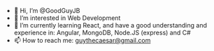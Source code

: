 - 👋 Hi, I’m @GoodGuyJB
- 👀 I’m interested in Web Development
- 🌱 I’m currently learning React, and have a good understanding and experience in: Angular, MongoDB, Node.JS (express) and C#
- 📫 How to reach me: guythecaesar@gmail.com

<!---
GoodGuyJB/GoodGuyJB is a ✨ special ✨ repository because its `README.md` (this file) appears on your GitHub profile.
You can click the Preview link to take a look at your changes.
--->
